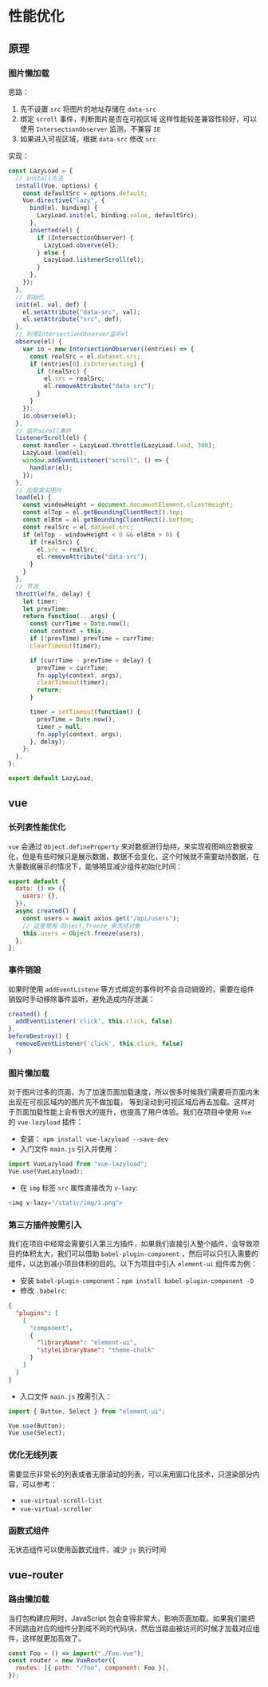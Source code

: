 # 性能优化

## 原理

### 图片懒加载

思路：

1. 先不设置 `src` 将图片的地址存储在 `data-src`
2. 绑定 `scroll` 事件，判断图片是否在可视区域 这样性能较差兼容性较好，可以使用 `IntersectionObserver` 监测，不兼容 `IE`
3. 如果进入可视区域，根据 `data-src` 修改 `src`

实现：

```js
const LazyLoad = {
  // install方法
  install(Vue, options) {
    const defaultSrc = options.default;
    Vue.directive("lazy", {
      bind(el, binding) {
        LazyLoad.init(el, binding.value, defaultSrc);
      },
      inserted(el) {
        if (IntersectionObserver) {
          LazyLoad.observe(el);
        } else {
          LazyLoad.listenerScroll(el);
        }
      },
    });
  },
  // 初始化
  init(el, val, def) {
    el.setAttribute("data-src", val);
    el.setAttribute("src", def);
  },
  // 利用IntersectionObserver监听el
  observe(el) {
    var io = new IntersectionObserver((entries) => {
      const realSrc = el.dataset.src;
      if (entries[0].isIntersecting) {
        if (realSrc) {
          el.src = realSrc;
          el.removeAttribute("data-src");
        }
      }
    });
    io.observe(el);
  },
  // 监听scroll事件
  listenerScroll(el) {
    const handler = LazyLoad.throttle(LazyLoad.load, 300);
    LazyLoad.load(el);
    window.addEventListener("scroll", () => {
      handler(el);
    });
  },
  // 加载真实图片
  load(el) {
    const windowHeight = document.documentElement.clientHeight;
    const elTop = el.getBoundingClientRect().top;
    const elBtm = el.getBoundingClientRect().bottom;
    const realSrc = el.dataset.src;
    if (elTop - windowHeight < 0 && elBtm > 0) {
      if (realSrc) {
        el.src = realSrc;
        el.removeAttribute("data-src");
      }
    }
  },
  // 节流
  throttle(fn, delay) {
    let timer;
    let prevTime;
    return function(...args) {
      const currTime = Date.now();
      const context = this;
      if (!prevTime) prevTime = currTime;
      clearTimeout(timer);

      if (currTime - prevTime > delay) {
        prevTime = currTime;
        fn.apply(context, args);
        clearTimeout(timer);
        return;
      }

      timer = setTimeout(function() {
        prevTime = Date.now();
        timer = null;
        fn.apply(context, args);
      }, delay);
    };
  },
};

export default LazyLoad;
```

## vue

### 长列表性能优化

`vue` 会通过 `Object.defineProperty` 来对数据进行劫持，来实现视图响应数据变化，但是有些时候只是展示数据，数据不会变化，这个时候就不需要劫持数据，在大量数据展示的情况下，能够明显减少组件初始化时间：

```js
export default {
  data: () => ({
    users: {},
  }),
  async created() {
    const users = await axios.get("/api/users");
    // 这里使用 Object.freeze 来冻结对象
    this.users = Object.freeze(users);
  },
};
```

### 事件销毁

如果时使用 `addEventListene` 等方式绑定的事件时不会自动销毁的，需要在组件销毁时手动移除事件监听，避免造成内存泄漏：

```js
created() {
  addEventListener('click', this.click, false)
},
beforeDestroy() {
  removeEventListener('click', this.click, false)
}
```

### 图片懒加载

对于图片过多的页面，为了加速页面加载速度，所以很多时候我们需要将页面内未出现在可视区域内的图片先不做加载， 等到滚动到可视区域后再去加载。这样对于页面加载性能上会有很大的提升，也提高了用户体验。我们在项目中使用 `Vue` 的 `vue-lazyload` 插件：

- 安装： `npm install vue-lazyload --save-dev`
- 入门文件 `main.js` 引入并使用：

```js
import VueLazyload from "vue-lazyload";
Vue.use(VueLazyload);
```

- 在 `img` 标签 `src` 属性直接改为 `v-lazy`:

```js
<img v-lazy="/static/img/1.png">
```

### 第三方插件按需引入

我们在项目中经常会需要引入第三方插件，如果我们直接引入整个插件，会导致项目的体积太大，我们可以借助 `babel-plugin-component` ，然后可以只引入需要的组件，以达到减小项目体积的目的。以下为项目中引入 `element-ui` 组件库为例：

- 安装 `babel-plugin-component`：`npm install babel-plugin-component -D`
- 修改 `.babelrc`:

```json
{
  "plugins": [
    [
      "component",
      {
        "libraryName": "element-ui",
        "styleLibraryName": "theme-chalk"
      }
    ]
  ]
}
```

- 入口文件 `main.js` 按需引入：

```js
import { Button, Select } from "element-ui";

Vue.use(Button);
Vue.use(Select);
```

### 优化无线列表

需要显示非常长的列表或者无限滚动的列表，可以采用窗口化技术，只渲染部分内容，可以参考：

- `vue-virtual-scroll-list`
- `vue-virtual-scroller`

### 函数式组件

无状态组件可以使用函数式组件，减少 `js` 执行时间

## vue-router

### 路由懒加载

当打包构建应用时，JavaScript 包会变得非常大，影响页面加载。如果我们能把不同路由对应的组件分割成不同的代码块，然后当路由被访问的时候才加载对应组件，这样就更加高效了。

```js
const Foo = () => import("./Foo.vue");
const router = new VueRouter({
  routes: [{ path: "/foo", component: Foo }],
});
```
